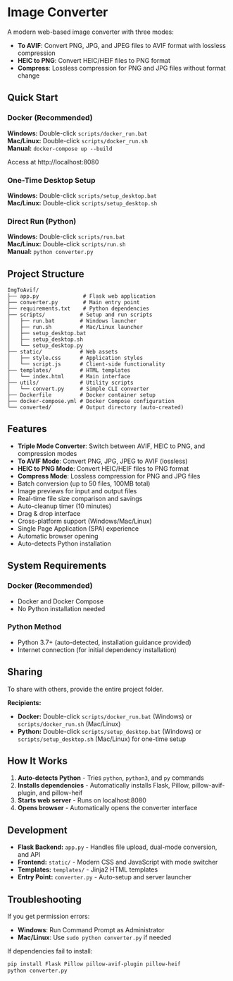 # Image Converter

A modern web-based image converter with three modes:
- **To AVIF**: Convert PNG, JPG, and JPEG files to AVIF format with lossless compression
- **HEIC to PNG**: Convert HEIC/HEIF files to PNG format
- **Compress**: Lossless compression for PNG and JPG files without format change

## Quick Start

### Docker (Recommended)
**Windows:** Double-click `scripts/docker_run.bat`  
**Mac/Linux:** Double-click `scripts/docker_run.sh`  
**Manual:** `docker-compose up --build`

Access at http://localhost:8080

### One-Time Desktop Setup
**Windows:** Double-click `scripts/setup_desktop.bat`  
**Mac/Linux:** Double-click `scripts/setup_desktop.sh`

### Direct Run (Python)
**Windows:** Double-click `scripts/run.bat`  
**Mac/Linux:** Double-click `scripts/run.sh`  
**Manual:** `python converter.py`

## Project Structure

```
ImgToAvif/
├── app.py              # Flask web application
├── converter.py        # Main entry point
├── requirements.txt    # Python dependencies
├── scripts/           # Setup and run scripts
│   ├── run.bat        # Windows launcher
│   ├── run.sh         # Mac/Linux launcher
│   ├── setup_desktop.bat
│   ├── setup_desktop.sh
│   └── setup_desktop.py
├── static/            # Web assets
│   ├── style.css      # Application styles
│   └── script.js      # Client-side functionality
├── templates/         # HTML templates
│   └── index.html     # Main interface
├── utils/             # Utility scripts
│   └── convert.py     # Simple CLI converter
├── Dockerfile         # Docker container setup
├── docker-compose.yml # Docker Compose configuration
└── converted/         # Output directory (auto-created)
```

## Features

- **Triple Mode Converter**: Switch between AVIF, HEIC to PNG, and compression modes
- **To AVIF Mode**: Convert PNG, JPG, JPEG to AVIF (lossless)
- **HEIC to PNG Mode**: Convert HEIC/HEIF files to PNG format
- **Compress Mode**: Lossless compression for PNG and JPG files
- Batch conversion (up to 50 files, 100MB total)
- Image previews for input and output files
- Real-time file size comparison and savings
- Auto-cleanup timer (10 minutes)
- Drag & drop interface
- Cross-platform support (Windows/Mac/Linux)
- Single Page Application (SPA) experience
- Automatic browser opening
- Auto-detects Python installation

## System Requirements

### Docker (Recommended)
- Docker and Docker Compose
- No Python installation needed

### Python Method
- Python 3.7+ (auto-detected, installation guidance provided)
- Internet connection (for initial dependency installation)

## Sharing

To share with others, provide the entire project folder.

**Recipients:** 
- **Docker:** Double-click `scripts/docker_run.bat` (Windows) or `scripts/docker_run.sh` (Mac/Linux)
- **Python:** Double-click `scripts/setup_desktop.bat` (Windows) or `scripts/setup_desktop.sh` (Mac/Linux) for one-time setup

## How It Works

1. **Auto-detects Python** - Tries `python`, `python3`, and `py` commands
2. **Installs dependencies** - Automatically installs Flask, Pillow, pillow-avif-plugin, and pillow-heif
3. **Starts web server** - Runs on localhost:8080
4. **Opens browser** - Automatically opens the converter interface

## Development

- **Flask Backend:** `app.py` - Handles file upload, dual-mode conversion, and API
- **Frontend:** `static/` - Modern CSS and JavaScript with mode switcher
- **Templates:** `templates/` - Jinja2 HTML templates
- **Entry Point:** `converter.py` - Auto-setup and server launcher

## Troubleshooting

If you get permission errors:
- **Windows**: Run Command Prompt as Administrator
- **Mac/Linux**: Use `sudo python converter.py` if needed

If dependencies fail to install:
```bash
pip install Flask Pillow pillow-avif-plugin pillow-heif
python converter.py
```